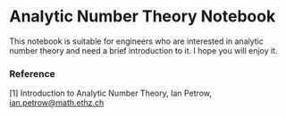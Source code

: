 # Analytic Number Theory Notebook
This notebook is suitable for engineers who are interested in analytic number theory and need a brief introduction to it. I hope you will enjoy it. 

### Reference
[1] Introduction to Analytic Number Theory, Ian Petrow, ian.petrow@math.ethz.ch
